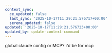 ```yaml
---
context_sync:
  ce_updated: false
  last_sync: '2025-10-17T11:29:21.576717+00:00'
  serena_updated: false
updated: '2025-10-17T11:29:21.576723+00:00'
updated_by: update-context-command
---
```


global claude config or MCP? i'd be for mcp